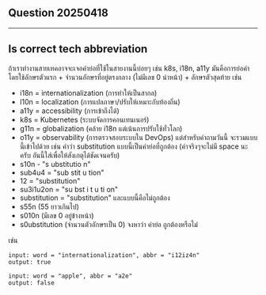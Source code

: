## Question 20250418

---

## Is correct tech abbreviation

ถ้าเราทำงานสายเทคอาจจะเจอคำย่อที่ใช้ในสายงานนี้บ่อยๆ เช่น k8s, i18n, a11y มันคือการย่อคำ โดยใช้อักษรตัวแรก + จำนวนอักษรที่อยู่ตรงกลาง (ไม่มีเลข 0 นำหน้า) + อักษรตัวสุดท้าย เช่น

-   i18n = internationalization (การทำให้เป็นสากล)
-   l10n = localization (การแปลภาษา/ปรับให้เหมาะกับท้องถิ่น)
-   a11y = accessibility (การเข้าถึงได้)
-   k8s = Kubernetes (ระบบจัดการคอนเทนเนอร์)
-   g11n = globalization (คล้าย i18n แต่เน้นการปรับใช้ทั่วโลก)
-   o11y = observability (การตรวจสอบระบบใน DevOps)
    แต่สำหรับคำถามวันนี้ จะรวมแบบนี้เข้าไปด้วย เช่น คำว่า substitution
    แบบนี้เป็นคำย่อที่ถูกต้อง (คำจริงๆจะไม่มี space นะครับ อันนี้ใส่เพื่อให้สังเกตุได้ชัดเจนครับ)
-   s10n - "s ubstitutio n"
-   sub4u4 = "sub stit u tion"
-   12 = "substitution"
-   su3i1u2on = "su bst i t u ti on"
-   substitution = "substitution"
    และแบบนี้คือไม่ถูกต้อง
-   s55n (55 ยาวเกินไป)
-   s010n (มีเลข 0 อยู่ข้างหน้า)
-   s0ubstitution (จำนวนตัวอักษรเป็น 0)
    จงหาว่า คำย่อ ถูกต้องหรือไม่

เช่น

```
input: word = "internationalization", abbr = "i12iz4n"
output: true
```

```
input: word = "apple", abbr = "a2e"
output: false
```
